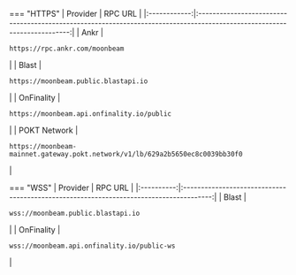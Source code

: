 === "HTTPS"
    |   Provider   |                                                         RPC URL                                                          |
    |:------------:|:------------------------------------------------------------------------------------------------------------------------:|
    |     Ankr     |                     <pre style="padding-right: 2em">```https://rpc.ankr.com/moonbeam```</pre>                            |
    |    Blast     |                     <pre style="padding-right: 2em">```https://moonbeam.public.blastapi.io```</pre>                      |
    |  OnFinality  |                  <pre style="padding-right: 2em">```https://moonbeam.api.onfinality.io/public```</pre>                   |
    | POKT Network | <pre style="padding-right: 2em">```https://moonbeam-mainnet.gateway.pokt.network/v1/lb/629a2b5650ec8c0039bb30f0```</pre> |


=== "WSS"
    |  Provider  |                                        RPC URL                                         |
    |:----------:|:--------------------------------------------------------------------------------------:|
    |   Blast    |     <pre style="padding-right: 2em">```wss://moonbeam.public.blastapi.io```</pre>      |
    | OnFinality | <pre style="padding-right: 2em">```wss://moonbeam.api.onfinality.io/public-ws```</pre> |
